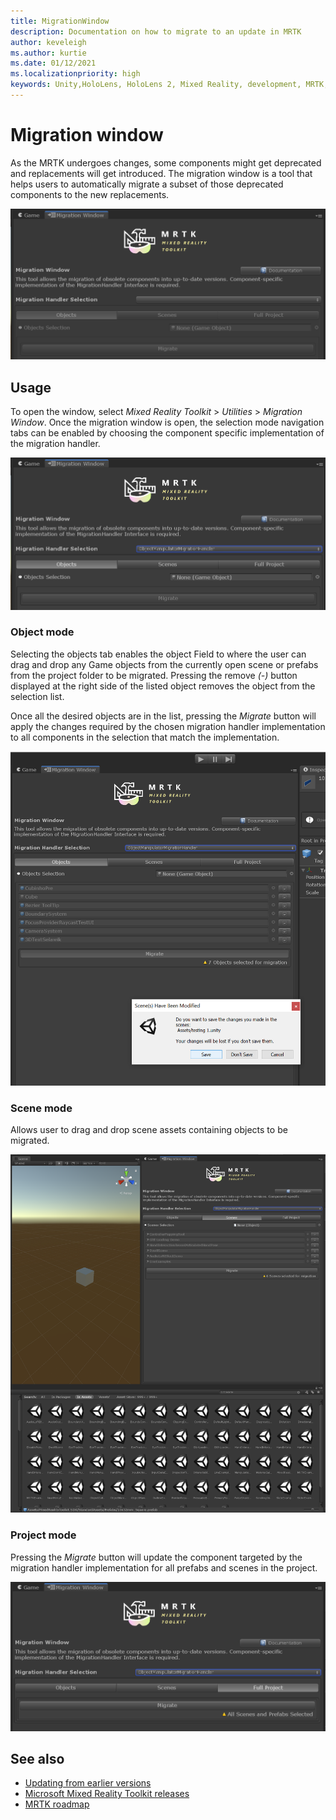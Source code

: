 ```yaml
---
title: MigrationWindow
description: Documentation on how to migrate to an update in MRTK
author: keveleigh
ms.author: kurtie
ms.date: 01/12/2021
ms.localizationpriority: high
keywords: Unity,HoloLens, HoloLens 2, Mixed Reality, development, MRTK,
---
```


# Migration window

As the MRTK undergoes changes, some components might get deprecated and replacements will get introduced.
The migration window is a tool that helps users to automatically migrate a subset of those deprecated components to the new replacements.

![Migration window](../Images/MigrationWindow/MRTK_Migration_Window.png)

## Usage

To open the window, select *Mixed Reality Toolkit* > *Utilities* > *Migration Window*. Once the migration window is open, the selection mode navigation tabs can be enabled by choosing the component specific implementation of the migration handler.  

![Migration selection modes](../Images/MigrationWindow/MRTK_Migration_Modes.png)

### Object mode

Selecting the objects tab enables the object Field to where the user can drag and drop any Game objects from the currently open scene or prefabs from the project folder to be migrated.
Pressing the remove *(-)* button displayed at the right side of the listed object removes the object from the selection list.

Once all the desired objects are in the list, pressing the *Migrate* button will apply the changes required by the chosen migration handler implementation to all components in the selection that match the implementation.

![Selection migration](../Images/MigrationWindow/MRTK_Object_Migration.png)

### Scene mode

Allows user to drag and drop scene assets containing objects to be migrated.

![Selecting scenes for migration](../Images/MigrationWindow/MRTK_Scene_Selection.png)

### Project mode

Pressing the *Migrate* button will update the component targeted by the migration handler implementation for all prefabs and scenes in the project.

![Migrating a complete project](../Images/MigrationWindow/MRTK_Project_Migration.png)

## See also

- [Updating from earlier versions](../../updates-deployment/Updating.md)
- [Microsoft Mixed Reality Toolkit releases](../../packages-releases/ReleaseNotes.md)
- [MRTK roadmap](../../Contributing/Roadmap.md)
